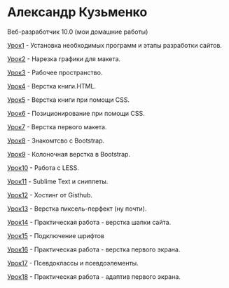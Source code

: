 

# Александр Кузьменко
Веб-разработчик 10.0 (мои домашние работы)

[Урок1](https://purplejam.github.io/lesson_1/ "ДЗ1") - Установка необходимых программ и этапы разработки сайтов.

[Урок2](https://purplejam.github.io/lesson_2/ "ДЗ2") - Нарезка графики для макета.

[Урок3](https://purplejam.github.io/lesson_3/ "ДЗ3") - Рабочее пространство.

[Урок4](https://purplejam.github.io/lesson_4/ "ДЗ4") - Верстка книги.HTML.

[Урок5](https://purplejam.github.io/lesson_5/ "ДЗ5") - Верстка книги при помощи  CSS.

[Урок6](https://purplejam.github.io/lesson_6/ "ДЗ6") - Позиционирование при помощи CSS.

[Урок7](https://purplejam.github.io/lesson_7 "ДЗ7") - Верстка первого макета.

[Урок8](https://purplejam.github.io/lesson_8/ "ДЗ8") - Знакомтсво с Bootstrap.

[Урок9](https://purplejam.github.io/lesson_9/ "ДЗ9") - Колоночная верстка в Bootstrap.

[Урок10](https://purplejam.github.io/lesson_10/ "ДЗ10") - Работа с LESS.

[Урок11](https://purplejam.github.io/lesson_11/ "ДЗ11") - Sublime Text и сниппеты.

[Урок12](https://purplejam.github.io/ "ДЗ12") - Хостинг от Gisthub.

[Урок13](https://purplejam.github.io/lessons_13/ "ДЗ13") - Верстка пиксель-перфект (ну почти).

[Урок14](https://purplejam.github.io/lessons_14/ "ДЗ14") - Практическая работа - верстка шапки сайта. 

[Урок15](https://purplejam.github.io/lessons_15/ "ДЗ14") - Подключение шрифтов

[Урок16](https://purplejam.github.io/lessons_16/ "ДЗ14") - Практическая работа - верстка первого экрана. 

[Урок17](https://purplejam.github.io/lesson_17/ "ДЗ14") - Псевдоклассы и псевдоэлементы. 

[Урок18](https://purplejam.github.io/lessons_18/ "ДЗ14") - Практическая работа - адаптив первого экрана. 






